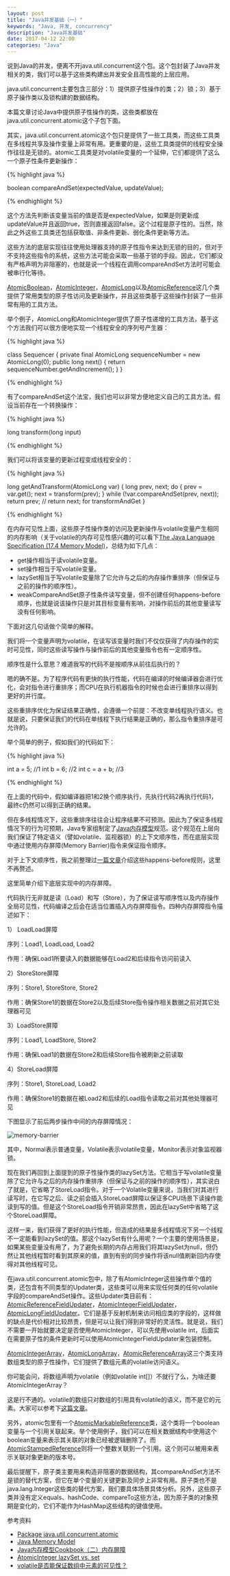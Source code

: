```yaml
---
layout: post
title: "Java并发基础（一）"
keywords: "Java, 并发, concurrency"
description: "Java并发基础"
date: 2017-04-12 22:00
categories: "Java"
---
```


说到Java的并发，便离不开java.util.concurrent这个包。这个包封装了Java并发相关的类，我们可以基于这些类构建出并发安全且高性能的上层应用。

java.util.concurrent主要包含三部分：1）提供原子性操作的类；2）锁；3）基于原子操作类以及锁构建的数据结构。

本篇文章讨论Java中提供原子性操作的类，这些类都放在java.util.concurrent.atomic这个子包下面。

其实，java.util.concurrent.atomic这个包只是提供了一些工具类，而这些工具类在多线程共享及操作变量上非常有用。更重要的是，这些工具类提供的线程安全操作往往是无锁的。atomic工具类是对volatile变量的一个延伸，它们都提供了这么一个原子性条件更新操作：

{% highlight java %}

boolean compareAndSet(expectedValue, updateValue);

{% endhighlight %}

这个方法先判断该变量当前的值是否是expectedValue，如果是则更新成updateValue并且返回true，否则直接返回false。这个过程是原子性的。当然，除此之外这些工具类还包括获取值、非条件更新、弱化条件更新等方法。

这些方法的底层实现往往使用处理器支持的原子性指令来达到无锁的目的，但对于不支持这些指令的系统，这些方法可能会采取一些基于锁的手段。因此，它们都没有严格声明为非阻塞的，也就是说一个线程在调用compareAndSet方法时可能会被串行化等待。

[AtomicBoolean](http://docs.oracle.com/javase/8/docs/api/java/util/concurrent/atomic/AtomicBoolean.html)，[AtomicInteger](http://docs.oracle.com/javase/8/docs/api/java/util/concurrent/atomic/AtomicInteger.html)，[AtomicLong](http://docs.oracle.com/javase/8/docs/api/java/util/concurrent/atomic/AtomicLong.html)以及[AtomicReference](http://docs.oracle.com/javase/8/docs/api/java/util/concurrent/atomic/AtomicReference.html)这几个类提供了常用类型的原子性访问及更新操作，并且这些类基于这些操作封装了一些非常有用的工具方法。

举个例子，AtomicLong和AtomicInteger提供了原子性递增的工具方法，基于这个方法我们可以很方便地实现一个线程安全的序列号产生器：

{% highlight java %}

class Sequencer {
  private final AtomicLong sequenceNumber
    = new AtomicLong(0);
  public long next() {
    return sequenceNumber.getAndIncrement();
  }
}

{% endhighlight %}

有了compareAndSet这个法宝，我们也可以非常方便地定义自己的工具方法。假设当前存在一个转换操作：

{% highlight java %}

long transform(long input)

{% endhighlight %}

我们可以将该变量的更新过程变成线程安全的：


{% highlight java %}

long getAndTransform(AtomicLong var) {
  long prev, next;
  do {
    prev = var.get();
    next = transform(prev);
  } while (!var.compareAndSet(prev, next));
  return prev; // return next; for transformAndGet
}

{% endhighlight %}

在内存可见性上面，这些原子性操作类的访问及更新操作与volatile变量产生相同的内存影响（关于volatile的内存可见性感兴趣的可以看下[The Java Language Specification (17.4 Memory Model)](https://docs.oracle.com/javase/specs/jls/se7/html/jls-17.html#jls-17.4)，总结为如下几点：

* get操作相当于读volatile变量。
* set操作相当于写volatile变量。
* lazySet相当于写volatile变量除了它允许与之后的内存操作重排序（但保证与之前的操作的顺序性）。
* weakCompareAndSet原子性条件读写变量，但不创建任何happens-before顺序，也就是说该操作只是对其目标变量有影响，对操作前后的其他变量读写没有任何影响。

下面对这几句话做个简单的解释。

我们将一个变量声明为volatile，在读写该变量时我们不仅仅获得了内存操作的实时可见性，同时这些读写操作与操作前后的其他变量指令也有一定顺序性。

顺序性是什么意思？难道我写的代码不是按顺序从前往后执行的？

嗯的确不是。为了程序代码有更快的执行性能，代码在编译的时候编译器会进行优化，会对指令进行重排序；而CPU在执行机器指令的时候也会进行重排序以得到更好的并行度。

这些重排序优化为保证结果正确性，会遵循一个前提：不改变单线程执行语义。也就是说，只要保证我们的代码在单线程下执行结果是正确的，那么指令重排序是可允许的。

举个简单的例子，假如我们的代码如下：

{% highlight java %}

int a = 5;     //1
int b = 6;     //2
int c = a + b; //3

{% endhighlight %}

在上面的代码中，假如编译器把1和2换个顺序执行，先执行代码2再执行代码1，最终c仍然可以得到正确的结果。

但在多线程情况下，这些重排序往往会让程序结果不可预测。因此为了保证多线程情况下的行为可预期，Java专家组制定了[Java内存模型](http://www.cs.umd.edu/~pugh/java/memoryModel/)规范。这个规范在上层向我们保证了特定语义（譬如volatile、监视器锁）的上下文顺序性，而在底层实现中通过使用内存屏障(Memory Barrier)指令来保证指令顺序。

对于上下文顺序性，我之前整理过[一篇文章](http://nahai.me/%E5%90%8E%E7%AB%AF%E6%8A%80%E6%9C%AF/2016/05/01/jmm-happens-before.html)介绍这些happens-before规则，这里不再赘述。

这里简单介绍下底层实现中的内存屏障。

代码执行无非就是读（Load）和写（Store），为了保证读写顺序性以及内存操作全局可见性，代码编译之后会在适当位置插入内存屏障指令。四种内存屏障指令描述如下：

1） LoadLoad屏障

序列：Load1, LoadLoad, Load2

作用：确保Load1所要读入的数据能够在Load2和后续指令访问前读入

2）StoreStore屏障

序列：Store1, StoreStore, Store2

作用：确保Store1的数据在Store2以及后续Store指令操作相关数据之前对其它处理器可见

3）LoadStore屏障

序列：Load1, LoadStore, Store2

作用：确保Load1的数据在Store2和后续Store指令被刷新之前读取

4）StoreLoad屏障

序列：Store1, StoreLoad, Load2

作用：确保Store1的数据在被Load2和后续的Load指令读取之前对其他处理器可见

下图显示了前后两步操作中间的内存屏障情况：

![memory-barrier](/assets/java-concurrency-1/memory-barrier.png)

其中，Normal表示普通变量，Volatile表示volatile变量，Monitor表示对象监视器锁。

现在我们再回到上面提到的原子性操作类的lazySet方法。它相当于写volatile变量除了它允许与之后的内存操作重排序（但保证与之前的操作的顺序性），其实说白了就是，它省略了StoreLoad指令。对于一个Volatile变量来说，当我们对其进行读写时，在它写之后、读之前会插入StoreLoad屏障以保证多CPU场景下读操作能读到写的值。但是这个StoreLoad指令开销非常昂贵，因此在lazySet中省略了这个StoreLoad屏障。

这样一来，我们获得了更好的执行性能，但造成的结果是多线程情况下另一个线程不一定能看到lazySet的值。那这个lazySet有什么用呢？一个主要的使用场景是，如果某些变量没有用了，为了避免长期的内存占用我们将其lazySet为null，但仍然让其他线程暂时看到其原来的值，直到有别的同步操作将该null值刷新回内存使得对其他线程可见。

在java.util.concurrent.atomic包中，除了有AtomicInteger这些操作单个值的类，还包含有不同类型的Updater类，这些类可以用来实现任何类的任何volatile字段的compareAndSet操作。这些Updater类目前有：[AtomicReferenceFieldUpdater](http://docs.oracle.com/javase/8/docs/api/java/util/concurrent/atomic/AtomicReferenceFieldUpdater.html)，[AtomicIntegerFieldUpdater](http://docs.oracle.com/javase/8/docs/api/java/util/concurrent/atomic/AtomicIntegerFieldUpdater.html)，[AtomicLongFieldUpdater](http://docs.oracle.com/javase/8/docs/api/java/util/concurrent/atomic/AtomicLongFieldUpdater.html)。它们是基于反射机制来访问相应类的字段的，这样做的缺点是代价相对比较昂贵，但是可以让我们得到非常好的灵活性。就是说，我们不需要一开始就要决定是否使用AtomicInteger，可以先使用volatile int，后面实在需要原子性的条件更新时可以使用AtomicIntegerFieldUpdater来包装控制。

[AtomicIntegerArray](http://docs.oracle.com/javase/8/docs/api/java/util/concurrent/atomic/AtomicIntegerArray.html)，[AtomicLongArray](http://docs.oracle.com/javase/8/docs/api/java/util/concurrent/atomic/AtomicLongArray.html)，[AtomicReferenceArray](http://docs.oracle.com/javase/8/docs/api/java/util/concurrent/atomic/AtomicReferenceArray.html)这三个类支持数组类型的原子性操作，它们提供了数组元素的volatile访问语义。

你可能会问，将数组声明为volatile（例如volatile int[]）不就行了么，为啥还要AtomicIntegerArray？

这是行不通的。volatile的数组只对数组的引用具有volatile的语义，而不是它的元素。大家可以参考下[这篇文章](http://ifeve.com/volatile-array-visiblity/)。

另外，atomic包里有一个[AtomicMarkableReference](http://docs.oracle.com/javase/8/docs/api/java/util/concurrent/atomic/AtomicMarkableReference.html)类，这个类将一个boolean变量与一个引用关联起来。举个使用例子，我们可以在相关数据结构中使用这个boolean变量来表示其关联的对象已经被逻辑删除了。而[AtomicStampedReference](http://docs.oracle.com/javase/8/docs/api/java/util/concurrent/atomic/AtomicStampedReference.html)则将一个整数关联到一个引用。这个则可以被用来表示关联对象更新的版本号。

最后提醒下，原子类主要用来构造非阻塞的数据结构，其compareAndSet方法不是锁的替代方案，但它在单个变量的关键更新及同步上非常有用。原子类也不是java.lang.Integer这些类的替代方案，我们要具体场景具体分析。另外，这些原子类并没有定义equals、hashCode、compareTo这些方法，因为原子类的对象预期是变化的，它们不能作为HashMap这些结构的键值使用。


参考资料

* [Package java.util.concurrent.atomic](https://docs.oracle.com/javase/8/docs/api/java/util/concurrent/atomic/package-summary.html)
* [Java Memory Model](https://docs.oracle.com/javase/specs/jls/se7/html/jls-17.html#jls-17.4)
* [Java内存模型Cookbook（二）内存屏障](http://ifeve.com/jmm-cookbook-mb/)
* [AtomicInteger lazySet vs. set](http://stackoverflow.com/questions/1468007/atomicinteger-lazyset-vs-set)
* [volatile是否能保证数组中元素的可见性？](http://ifeve.com/volatile-array-visiblity/)
